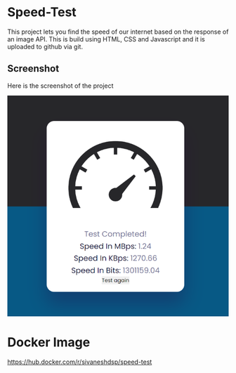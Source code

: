 # Speed-Test

This project lets you find the speed of our internet based on the response of an image API.
This is build using HTML, CSS and Javascript
and it is uploaded to github via git.

## Screenshot

Here is the screenshot of the project

![Alt text](image.png)

# Docker Image
https://hub.docker.com/r/sivaneshdsp/speed-test
